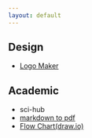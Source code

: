 ```yaml
---
layout: default
---
```


## Design

- [Logo Maker](https://hatchful.shopify.com/)

## Academic

- sci-hub
- [markdown to pdf](http://www.markdowntopdf.com/)
- [Flow Chart(draw.io)](https://www.draw.io/)
